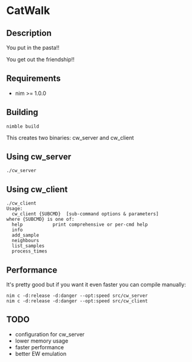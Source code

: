 # CatWalk

## Description

You put in the pasta!!

You get out the friendship!!

## Requirements

- nim >= 1.0.0

## Building

    nimble build

This creates two binaries: cw_server and cw_client

## Using cw_server

    ./cw_server

## Using cw_client

    ./cw_client
    Usage:
      cw_client {SUBCMD}  [sub-command options & parameters]
    where {SUBCMD} is one of:
      help           print comprehensive or per-cmd help
      info           
      add_sample     
      neighbours     
      list_samples   
      process_times  

## Performance

It's pretty good but if you want it even faster you can compile manually:

    nim c -d:release -d:danger --opt:speed src/cw_server
    nim c -d:release -d:danger --opt:speed src/cw_client

## TODO

- configuration for cw_server
- lower memory usage
- faster performance
- better EW emulation